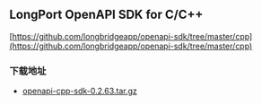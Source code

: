 ## LongPort OpenAPI SDK for C/C++

[https://github.com/longbridgeapp/openapi-sdk/tree/master/cpp](https://github.com/longbridgeapp/openapi-sdk/tree/master/cpp)

### 下载地址

- [openapi-cpp-sdk-0.2.63.tar.gz](https://static.lbkrs.com/openapi-sdk/openapi-cpp-sdk-0.2.63.tar.gz)
